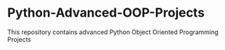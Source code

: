 # Python-Advanced-OOP-Projects
This repository contains advanced Python Object Oriented Programming Projects 
